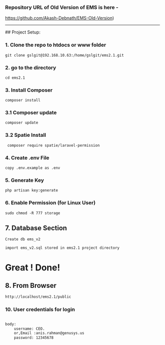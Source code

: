 ### Repository URL of Old Version of EMS is here - 

https://github.com/Akash-Debnath/EMS-Old-Version)



<hr>
## Project Setup:

### 1. Clone the repo to htdocs or www folder

```
git clone gslgit@192.168.10.63:/home/gslgit/ems2.1.git
```

### 2. go to the directory 
```
cd ems2.1
```

### 3. Install Composer
```
composer install
```

### 3.1 Composer update
```
composer update
```

### 3.2 Spatie Install
```
 composer require spatie/laravel-permission
```


### 4. Create .env File
```
copy .env.example as .env
```

### 5. Generate Key
```
php artisan key:generate
```

### 6. Enable Permission (for Linux User)

```
sudo chmod -R 777 storage
```

## 7. Database Section

```
Create db ems_v2
```

```
import ems_v2.sql stored in ems2.1 project directory 
```

# Great ! Done! 

## 8. From Browser
```html
http://localhost/ems2.1/public
```

### 10. User credentials for login
```html

body: 
    username: CEO.
    or,Email :anis.rahman@genusys.us
    password: 12345678
```


